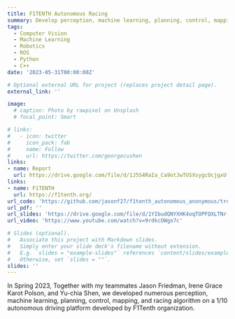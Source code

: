 ```yaml
---
title: F1TENTH Autonomous Racing
summary: Develop perception, machine learning, planning, control, mapping, and racing algorithm on a 1/10 autonomous driving platform.
tags:
  - Computer Vision
  - Machine Learning
  - Robotics
  - ROS
  - Python
  - C++
date: '2023-05-31T00:00:00Z'

# Optional external URL for project (replaces project detail page).
external_link: ''

image:
  # caption: Photo by rawpixel on Unsplash
  # focal_point: Smart

# links:
#   - icon: twitter
#     icon_pack: fab
#     name: Follow
#     url: https://twitter.com/georgecushen
links:
- name: Report
  url: https://drive.google.com/file/d/1J5S4RaIa_Ca9otJwTUSXsygcOcjgxU-f/view?usp=sharing
links:
- name: F1TENTH
  url: https://f1tenth.org/
url_code: 'https://github.com/jasonf27/f1tenth_autonomous_anonymous/tree/main'
url_pdf: ''
url_slides: 'https://drive.google.com/file/d/1YIbudQNYXHK4oqTOPFQXLTNr-7-X14IX/view?usp=sharing'
url_video: 'https://www.youtube.com/watch?v=9rdkcOWgo7c'

# Slides (optional).
#   Associate this project with Markdown slides.
#   Simply enter your slide deck's filename without extension.
#   E.g. `slides = "example-slides"` references `content/slides/example-slides.md`.
#   Otherwise, set `slides = ""`.
slides: ''
---
```


In Spring 2023, Together with my teammates Jason Friedman, Irene Grace Karot Polson, and Yu-chia Shen, we developed numerous perception, machine learning, planning, control, mapping, and racing algorithm on a 1/10 autonomous driving platform developed by F1Tenth organization.
